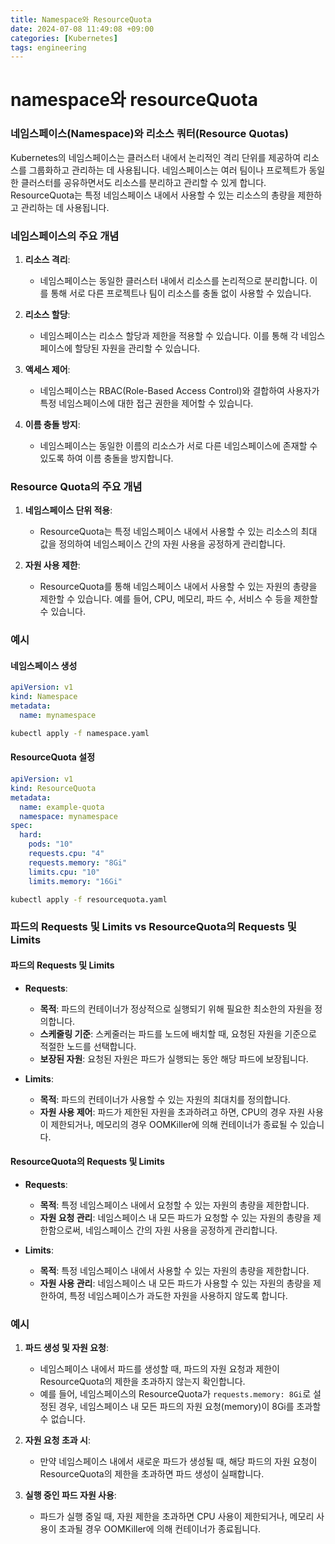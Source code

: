 ```yaml
---
title: Namespace와 ResourceQuota
date: 2024-07-08 11:49:08 +09:00
categories: [Kubernetes]
tags: engineering
---
```


# namespace와 resourceQuota

### 네임스페이스(Namespace)와 리소스 쿼터(Resource Quotas)

Kubernetes의 네임스페이스는 클러스터 내에서 논리적인 격리 단위를 제공하여 리소스를 그룹화하고 관리하는 데 사용됩니다. 네임스페이스는 여러 팀이나 프로젝트가 동일한 클러스터를 공유하면서도 리소스를 분리하고 관리할 수 있게 합니다. ResourceQuota는 특정 네임스페이스 내에서 사용할 수 있는 리소스의 총량을 제한하고 관리하는 데 사용됩니다.

### 네임스페이스의 주요 개념

1. **리소스 격리**:
   - 네임스페이스는 동일한 클러스터 내에서 리소스를 논리적으로 분리합니다. 이를 통해 서로 다른 프로젝트나 팀이 리소스를 충돌 없이 사용할 수 있습니다.

2. **리소스 할당**:
   - 네임스페이스는 리소스 할당과 제한을 적용할 수 있습니다. 이를 통해 각 네임스페이스에 할당된 자원을 관리할 수 있습니다.

3. **액세스 제어**:
   - 네임스페이스는 RBAC(Role-Based Access Control)와 결합하여 사용자가 특정 네임스페이스에 대한 접근 권한을 제어할 수 있습니다.

4. **이름 충돌 방지**:
   - 네임스페이스는 동일한 이름의 리소스가 서로 다른 네임스페이스에 존재할 수 있도록 하여 이름 충돌을 방지합니다.

### Resource Quota의 주요 개념

1. **네임스페이스 단위 적용**:
   - ResourceQuota는 특정 네임스페이스 내에서 사용할 수 있는 리소스의 최대 값을 정의하여 네임스페이스 간의 자원 사용을 공정하게 관리합니다.

2. **자원 사용 제한**:
   - ResourceQuota를 통해 네임스페이스 내에서 사용할 수 있는 자원의 총량을 제한할 수 있습니다. 예를 들어, CPU, 메모리, 파드 수, 서비스 수 등을 제한할 수 있습니다.

### 예시

#### 네임스페이스 생성

```yaml
apiVersion: v1
kind: Namespace
metadata:
  name: mynamespace
```

```bash
kubectl apply -f namespace.yaml
```

#### ResourceQuota 설정

```yaml
apiVersion: v1
kind: ResourceQuota
metadata:
  name: example-quota
  namespace: mynamespace
spec:
  hard:
    pods: "10"
    requests.cpu: "4"
    requests.memory: "8Gi"
    limits.cpu: "10"
    limits.memory: "16Gi"
```

```bash
kubectl apply -f resourcequota.yaml
```

### 파드의 Requests 및 Limits vs ResourceQuota의 Requests 및 Limits

#### 파드의 Requests 및 Limits

- **Requests**:
  - **목적**: 파드의 컨테이너가 정상적으로 실행되기 위해 필요한 최소한의 자원을 정의합니다.
  - **스케줄링 기준**: 스케줄러는 파드를 노드에 배치할 때, 요청된 자원을 기준으로 적절한 노드를 선택합니다.
  - **보장된 자원**: 요청된 자원은 파드가 실행되는 동안 해당 파드에 보장됩니다.

- **Limits**:
  - **목적**: 파드의 컨테이너가 사용할 수 있는 자원의 최대치를 정의합니다.
  - **자원 사용 제어**: 파드가 제한된 자원을 초과하려고 하면, CPU의 경우 자원 사용이 제한되거나, 메모리의 경우 OOMKiller에 의해 컨테이너가 종료될 수 있습니다.

#### ResourceQuota의 Requests 및 Limits

- **Requests**:
  - **목적**: 특정 네임스페이스 내에서 요청할 수 있는 자원의 총량을 제한합니다.
  - **자원 요청 관리**: 네임스페이스 내 모든 파드가 요청할 수 있는 자원의 총량을 제한함으로써, 네임스페이스 간의 자원 사용을 공정하게 관리합니다.

- **Limits**:
  - **목적**: 특정 네임스페이스 내에서 사용할 수 있는 자원의 총량을 제한합니다.
  - **자원 사용 관리**: 네임스페이스 내 모든 파드가 사용할 수 있는 자원의 총량을 제한하여, 특정 네임스페이스가 과도한 자원을 사용하지 않도록 합니다.

### 예시

1. **파드 생성 및 자원 요청**:
   - 네임스페이스 내에서 파드를 생성할 때, 파드의 자원 요청과 제한이 ResourceQuota의 제한을 초과하지 않는지 확인합니다.
   - 예를 들어, 네임스페이스의 ResourceQuota가 `requests.memory: 8Gi`로 설정된 경우, 네임스페이스 내 모든 파드의 자원 요청(memory)이 8Gi를 초과할 수 없습니다.

2. **자원 요청 초과 시**:
   - 만약 네임스페이스 내에서 새로운 파드가 생성될 때, 해당 파드의 자원 요청이 ResourceQuota의 제한을 초과하면 파드 생성이 실패합니다.

3. **실행 중인 파드 자원 사용**:
   - 파드가 실행 중일 때, 자원 제한을 초과하면 CPU 사용이 제한되거나, 메모리 사용이 초과될 경우 OOMKiller에 의해 컨테이너가 종료됩니다.
